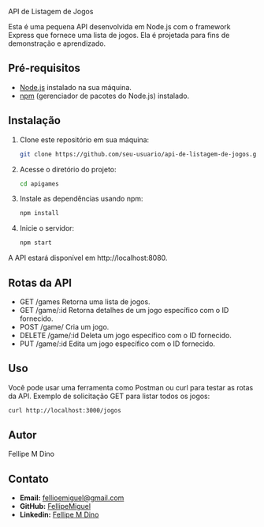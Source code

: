 API de Listagem de Jogos

Esta é uma pequena API desenvolvida em Node.js com o framework Express que fornece uma lista de jogos. Ela é projetada para fins de demonstração e aprendizado.

## Pré-requisitos

- [Node.js](https://nodejs.org/) instalado na sua máquina.
- [npm](https://www.npmjs.com/) (gerenciador de pacotes do Node.js) instalado.

## Instalação

1. Clone este repositório em sua máquina:
    ```bash
    git clone https://github.com/seu-usuario/api-de-listagem-de-jogos.git
    ```
2. Acesse o diretório do projeto:
    ```bash
    cd apigames
    ```
3. Instale as dependências usando npm:
    ```bash
    npm install
    ```
4. Inicie o servidor:
    ```bash
    npm start
    ```

A API estará disponível em http://localhost:8080.

## Rotas da API

- GET /games Retorna uma lista de jogos.
- GET /game/:id Retorna detalhes de um jogo específico com o ID fornecido.
- POST /game/ Cria um jogo.
- DELETE /game/:id Deleta um jogo específico com o ID fornecido.
- PUT /game/:id Edita um jogo específico com o ID fornecido.

## Uso

Você pode usar uma ferramenta como Postman ou curl para testar as rotas da API.
Exemplo de solicitação GET para listar todos os jogos:

```bash
curl http://localhost:3000/jogos
```

## Autor

Fellipe M Dino

## Contato
- **Email:** [fellioemiguel@gmail.com](mailto:fellioemiguel@gmail.com)
- **GitHub:** [FellipeMiguel](https://github.com/FellipeMiguel)
- **Linkedin:** [Fellipe M Dino](https://www.linkedin.com/in/fellipe-m-dino/)